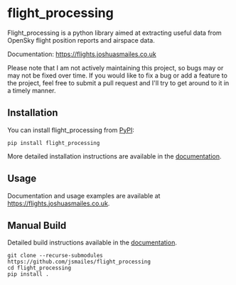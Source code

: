 # flight_processing

Flight_processing is a python library aimed at extracting useful data from OpenSky flight position reports and airspace data.

Documentation: https://flights.joshuasmailes.co.uk

Please note that I am not actively maintaining this project, so bugs may or may not be fixed over time.
If you would like to fix a bug or add a feature to the project, feel free to submit a pull request and I'll try to get around to it in a timely manner.

## Installation

You can install flight_processing from [PyPI](https://pypi.org/):
```
pip install flight_processing
```

More detailed installation instructions are available in the [documentation](https://flights.joshuasmailes.co.uk/installation.html).

## Usage

Documentation and usage examples are available at https://flights.joshuasmailes.co.uk.

## Manual Build

Detailed build instructions available in the [documentation](https://flights.joshuasmailes.co.uk/installation.html).

```
git clone --recurse-submodules https://github.com/jsmailes/flight_processing
cd flight_processing
pip install .
```

